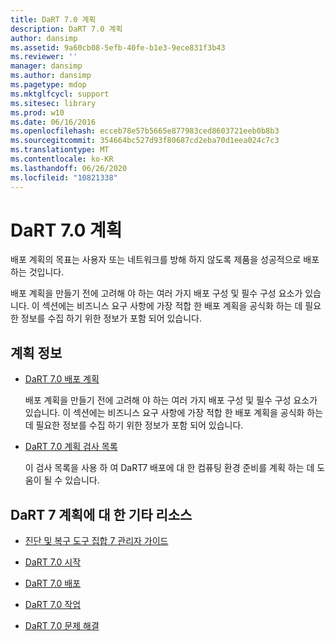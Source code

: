 ```yaml
---
title: DaRT 7.0 계획
description: DaRT 7.0 계획
author: dansimp
ms.assetid: 9a60cb08-5efb-40fe-b1e3-9ece831f3b43
ms.reviewer: ''
manager: dansimp
ms.author: dansimp
ms.pagetype: mdop
ms.mktglfcycl: support
ms.sitesec: library
ms.prod: w10
ms.date: 06/16/2016
ms.openlocfilehash: ecceb78e57b5665e877983ced8603721eeb0b8b3
ms.sourcegitcommit: 354664bc527d93f80687cd2eba70d1eea024c7c3
ms.translationtype: MT
ms.contentlocale: ko-KR
ms.lasthandoff: 06/26/2020
ms.locfileid: "10821338"
---
```

# DaRT 7.0 계획


배포 계획의 목표는 사용자 또는 네트워크를 방해 하지 않도록 제품을 성공적으로 배포 하는 것입니다.

배포 계획을 만들기 전에 고려해 야 하는 여러 가지 배포 구성 및 필수 구성 요소가 있습니다. 이 섹션에는 비즈니스 요구 사항에 가장 적합 한 배포 계획을 공식화 하는 데 필요한 정보를 수집 하기 위한 정보가 포함 되어 있습니다.

## 계획 정보


-   [DaRT 7.0 배포 계획](planning-to-deploy-dart-70.md)

    배포 계획을 만들기 전에 고려해 야 하는 여러 가지 배포 구성 및 필수 구성 요소가 있습니다. 이 섹션에는 비즈니스 요구 사항에 가장 적합 한 배포 계획을 공식화 하는 데 필요한 정보를 수집 하기 위한 정보가 포함 되어 있습니다.

-   [DaRT 7.0 계획 검사 목록](dart-70-planning-checklist-dart-7.md)

    이 검사 목록을 사용 하 여 DaRT7 배포에 대 한 컴퓨팅 환경 준비를 계획 하는 데 도움이 될 수 있습니다.

## <a href="" id="other-resources-for-dart-7-planning-"></a>DaRT 7 계획에 대 한 기타 리소스


-   [진단 및 복구 도구 집합 7 관리자 가이드](index.md)

-   [DaRT 7.0 시작](getting-started-with-dart-70-new-ia.md)

-   [DaRT 7.0 배포](deploying-dart-70-new-ia.md)

-   [DaRT 7.0 작업](operations-for-dart-70-new-ia.md)

-   [DaRT 7.0 문제 해결](troubleshooting-dart-70-new-ia.md)

 

 





